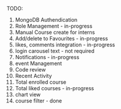 TODO:
1. MongoDB Authendication
2. Role Management - in-progress
3. Manual Course create for interns
4. Add/delete to Favourites - in-progress
5. likes, comments integration - in-progress
6. login carousel text - not required 
7. Notifications - in-progress
8. event Management
9. Code review
10. Recent Activity
11. Total enrolled course
12. Total liked courses - in-progress
13. chart view
14. course filter - done
